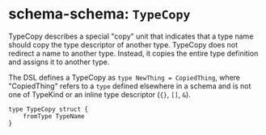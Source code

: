 # schema-schema: `TypeCopy`

TypeCopy describes a special "copy" unit that indicates that a type name
should copy the type descriptor of another type. TypeCopy does not redirect a
name to another type. Instead, it copies the entire type definition and
assigns it to another type.

The DSL defines a TypeCopy as `type NewThing = CopiedThing`, where
"CopiedThing" refers to a `type` defined elsewhere in a schema and is not
one of TypeKind or an inline type descriptor (`{}`, `[]`, `&`).


```ipldsch
type TypeCopy struct {
	fromType TypeName
}
```
